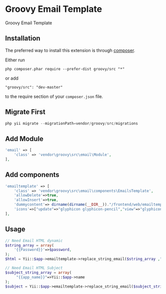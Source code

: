 Groovy Email Template
=====================
Groovy Email Template

Installation
------------

The preferred way to install this extension is through [composer](http://getcomposer.org/download/).

Either run

```
php composer.phar require --prefer-dist groovy/src "*"
```

or add

```
"groovy/src": "dev-master"
```

to the require section of your `composer.json` file.

Migrate First 
-----
```php 
php yii migrate --migrationPath=vendor/groovy/src/migrations
```

Add Module
----------------------------
```php
'email' => [
    'class' => 'vendor\groovy\src\email\Module',
],

```

Add components
----------------------------
```php
'emailtemplate' => [
    'class' => 'vendor\groovy\src\email\components\EmailsTemplate',
    'allowDelete'=>true,
    'allowInsert'=>true,
    'dummycontent'=> dirname(dirname(__DIR__))."/frontend/web/emailtemplate/dummy.html",
    'icons'=>["update"=>"glyphicon glyphicon-pencil","view"=>"glyphicon glyphicon-eye-open","delete"=>"glyphicon glyphicon-trash"],
],
```


Usage
-----

```php
// Need Email HTML dynamic
$string_array = array(
    '{{Password}}'=>$password,
);
$html = Yii::$app->emailtemplate->replace_string_email($string_array ,"welcome_email"); // $string_array = Array Of String welcome_email = Email Slug

// Need Email HTML Subject
$subject_string_array = array(
     "{{app_name}}"=>Yii::$app->name
);
$subject = Yii::$app->emailtemplate->replace_string_email($subject_string_array ,"welcome_email","subject");// $string_array = Array Of String welcome_mail = Email Slug and subject

```
